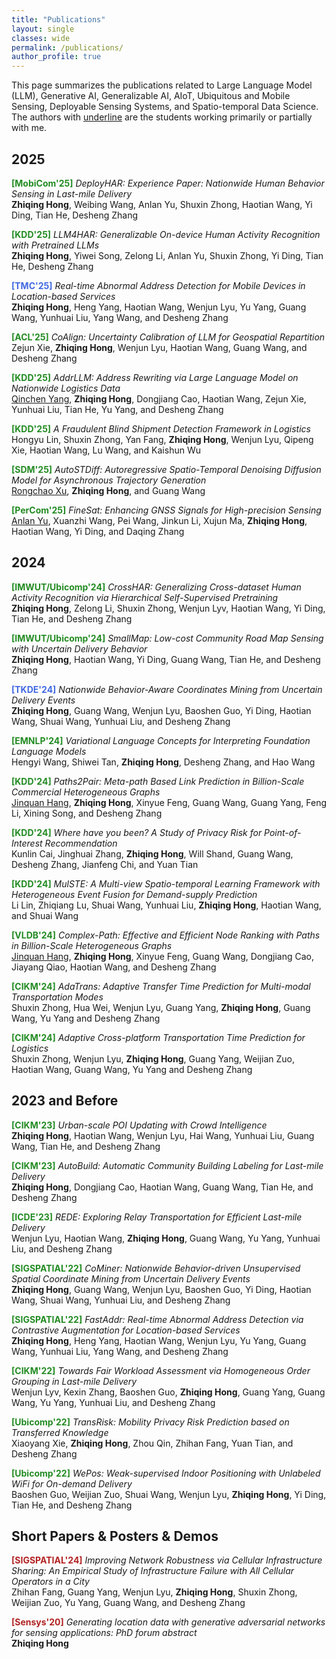 ```yaml
---
title: "Publications"
layout: single
classes: wide
permalink: /publications/
author_profile: true
---
```


This page summarizes the publications related to Large Language Model (LLM), Generative AI, Generalizable AI, AIoT, Ubiquitous and Mobile Sensing, Deployable Sensing Systems, and Spatio-temporal Data Science. The authors with <u>underline</u> are the students working primarily or partially with me.

## 2025

<span style="color:Forestgreen;font-weight:bold">[MobiCom'25]</span> *DeployHAR: Experience Paper: Nationwide Human Behavior Sensing in Last-mile Delivery* <br>
**Zhiqing Hong**, Weibing Wang, Anlan Yu, Shuxin Zhong, Haotian Wang, Yi Ding, Tian He, Desheng Zhang<br>

<span style="color:Forestgreen;font-weight:bold">[KDD'25]</span> *LLM4HAR: Generalizable On-device Human Activity Recognition with Pretrained LLMs* <br>
**Zhiqing Hong**, Yiwei Song, Zelong Li, Anlan Yu, Shuxin Zhong, Yi Ding, Tian He, Desheng Zhang<be>

<span style="color:royalblue;font-weight:bold">[TMC'25]</span> *Real-time Abnormal Address Detection for Mobile Devices in Location-based Services* <br>
**Zhiqing Hong**, Heng Yang, Haotian Wang, Wenjun Lyu, Yu Yang, Guang Wang, Yunhuai Liu, Yang Wang, and Desheng Zhang<br>

<span style="color:Forestgreen;font-weight:bold">[ACL'25]</span> *CoAlign: Uncertainty Calibration of LLM for Geospatial Repartition* <br>
Zejun Xie, **Zhiqing Hong**, Wenjun Lyu, Haotian Wang, Guang Wang, and Desheng Zhang<be>

<span style="color:Forestgreen;font-weight:bold">[KDD'25]</span> *AddrLLM: Address Rewriting via Large Language Model on Nationwide Logistics Data* <br>
<u>Qinchen Yang</u>, **Zhiqing Hong**, Dongjiang Cao, Haotian Wang, Zejun Xie, Yunhuai Liu, Tian He, Yu Yang, and Desheng Zhang<br>

<span style="color:Forestgreen;font-weight:bold">[KDD'25]</span> *A Fraudulent Blind Shipment Detection Framework in Logistics* <br>
Hongyu Lin, Shuxin Zhong, Yan Fang, **Zhiqing Hong**, Wenjun Lyu, Qipeng Xie, Haotian Wang, Lu Wang, and Kaishun Wu<br>

<span style="color:Forestgreen;font-weight:bold">[SDM'25]</span> *AutoSTDiff: Autoregressive Spatio-Temporal Denoising Diffusion Model for Asynchronous Trajectory Generation* <br>
<u>Rongchao Xu</u>, **Zhiqing Hong**, and Guang Wang<br>

<span style="color:Forestgreen;font-weight:bold">[PerCom'25]</span> *FineSat: Enhancing GNSS Signals for High-precision Sensing* <br>
<u>Anlan Yu</u>, Xuanzhi Wang, Pei Wang, Jinkun Li, Xujun Ma, **Zhiqing Hong**, Haotian Wang, Yi Ding, and Daqing Zhang<br>

## 2024

<span style="color:Forestgreen;font-weight:bold">[IMWUT/Ubicomp'24]</span> *CrossHAR: Generalizing Cross-dataset Human Activity Recognition via Hierarchical Self-Supervised Pretraining* <br>
**Zhiqing Hong**, Zelong Li, Shuxin Zhong, Wenjun Lyv, Haotian Wang, Yi Ding, Tian He, and Desheng Zhang<br>

<span style="color:Forestgreen;font-weight:bold">[IMWUT/Ubicomp'24]</span> *SmallMap: Low-cost Community Road Map Sensing with Uncertain Delivery Behavior* <br>
**Zhiqing Hong**, Haotian Wang, Yi Ding, Guang Wang, Tian He, and Desheng Zhang<be>

<span style="color:royalblue;font-weight:bold">[TKDE'24]</span> *Nationwide Behavior-Aware Coordinates Mining from Uncertain Delivery Events* <br>
**Zhiqing Hong**, Guang Wang, Wenjun Lyu, Baoshen Guo, Yi Ding, Haotian Wang, Shuai Wang, Yunhuai Liu, and Desheng Zhang<br>

<span style="color:Forestgreen;font-weight:bold">[EMNLP'24]</span> *Variational Language Concepts for Interpreting
Foundation Language Models* <br>
Hengyi Wang, Shiwei Tan, **Zhiqing Hong**, Desheng Zhang, and Hao Wang<br>

<span style="color:Forestgreen;font-weight:bold">[KDD'24]</span> *Paths2Pair: Meta-path Based Link Prediction in Billion-Scale Commercial Heterogeneous Graphs* <br>
<u>Jinquan Hang</u>, **Zhiqing Hong**, Xinyue Feng, Guang Wang, Guang Yang, Feng Li, Xining Song, and Desheng Zhang<br>

<span style="color:Forestgreen;font-weight:bold">[KDD'24]</span> *Where have you been? A Study of Privacy Risk for Point-of-Interest Recommendation* <br>
Kunlin Cai, Jinghuai Zhang, **Zhiqing Hong**, Will Shand, Guang Wang, Desheng Zhang, Jianfeng Chi, and Yuan Tian<br>

<span style="color:Forestgreen;font-weight:bold">[KDD'24]</span> *MulSTE: A Multi-view Spatio-temporal Learning Framework with Heterogeneous Event Fusion for Demand-supply Prediction* <br>
Li Lin, Zhiqiang Lu, Shuai Wang, Yunhuai Liu, **Zhiqing Hong**, Haotian Wang, and Shuai Wang<br>

<span style="color:Forestgreen;font-weight:bold">[VLDB'24]</span> *Complex-Path: Effective and Efficient Node Ranking with Paths in Billion-Scale Heterogeneous Graphs* <br>
<u>Jinquan Hang</u>, **Zhiqing Hong**, Xinyue Feng, Guang Wang, Dongjiang Cao, Jiayang Qiao, Haotian Wang, and Desheng Zhang<br>

<span style="color:Forestgreen;font-weight:bold">[CIKM'24]</span> *AdaTrans: Adaptive Transfer Time Prediction for Multi-modal Transportation Modes* <br>
Shuxin Zhong, Hua Wei, Wenjun Lyu, Guang Yang, **Zhiqing Hong**, Guang Wang, Yu Yang and Desheng Zhang<br>

<span style="color:Forestgreen;font-weight:bold">[CIKM'24]</span> *Adaptive Cross-platform Transportation Time Prediction for Logistics* <br>
 Shuxin Zhong, Wenjun Lyu, **Zhiqing Hong**, Guang Yang, Weijian Zuo, Haotian Wang, Guang Wang, Yu Yang and Desheng Zhang<br>

## 2023 and Before

<span style="color:Forestgreen;font-weight:bold">[CIKM'23]</span> *Urban-scale POI Updating with Crowd Intelligence* <br>
**Zhiqing Hong**, Haotian Wang, Wenjun Lyu, Hai Wang, Yunhuai Liu, Guang Wang, Tian He, and Desheng Zhang<br>

<span style="color:Forestgreen;font-weight:bold">[CIKM'23]</span> *AutoBuild: Automatic Community Building Labeling for Last-mile Delivery* <br>
**Zhiqing Hong**, Dongjiang Cao, Haotian Wang, Guang Wang, Tian He, and Desheng Zhang<br>

<span style="color:Forestgreen;font-weight:bold">[ICDE'23]</span> *REDE: Exploring Relay Transportation for Efficient Last-mile Delivery* <br>
Wenjun Lyu, Haotian Wang, **Zhiqing Hong**, Guang Wang, Yu Yang, Yunhuai Liu, and Desheng Zhang<br>

<span style="color:Forestgreen;font-weight:bold">[SIGSPATIAL'22]</span> *CoMiner: Nationwide Behavior-driven Unsupervised Spatial Coordinate Mining from Uncertain Delivery Events* <br>
**Zhiqing Hong**, Guang Wang, Wenjun Lyu, Baoshen Guo, Yi Ding, Haotian Wang, Shuai Wang, Yunhuai Liu, and Desheng Zhang<br>

<span style="color:Forestgreen;font-weight:bold">[SIGSPATIAL'22]</span> *FastAddr: Real-time Abnormal Address Detection via Contrastive Augmentation for Location-based Services* <br>
**Zhiqing Hong**, Heng Yang, Haotian Wang, Wenjun Lyu, Yu Yang, Guang Wang, Yunhuai Liu, Yang Wang, and Desheng Zhang<br>

<span style="color:Forestgreen;font-weight:bold">[CIKM'22]</span> *Towards Fair Workload Assessment via Homogeneous Order Grouping in Last-mile Delivery* <br>
Wenjun Lyv, Kexin Zhang, Baoshen Guo, **Zhiqing Hong**, Guang Yang, Guang Wang, Yu Yang, Yunhuai Liu, and Desheng Zhang<br>

<span style="color:Forestgreen;font-weight:bold">[Ubicomp'22]</span> *TransRisk: Mobility Privacy Risk Prediction based on Transferred Knowledge* <br>
Xiaoyang Xie, **Zhiqing Hong**, Zhou Qin, Zhihan Fang, Yuan Tian, and Desheng Zhang<br>

<span style="color:Forestgreen;font-weight:bold">[Ubicomp'22]</span> *WePos: Weak-supervised Indoor Positioning with Unlabeled WiFi for On-demand Delivery* <br>
Baoshen Guo, Weijian Zuo, Shuai Wang, Wenjun Lyu, **Zhiqing Hong**, Yi Ding, Tian He, and Desheng Zhang<br>

## Short Papers & Posters & Demos
<span style="color:Firebrick;font-weight:bold">[SIGSPATIAL'24]</span> *Improving Network Robustness via Cellular Infrastructure Sharing: An Empirical Study of Infrastructure Failure with All Cellular Operators in a City* <br>
Zhihan Fang, Guang Yang, Wenjun Lyu, **Zhiqing Hong**, Shuxin Zhong, Weijian Zuo, Yu Yang, Guang Wang, and Desheng Zhang<br>

<span style="color:Firebrick;font-weight:bold">[Sensys'20]</span> *Generating location data with generative adversarial networks for sensing applications: PhD forum abstract* <br>
**Zhiqing Hong**<br>


